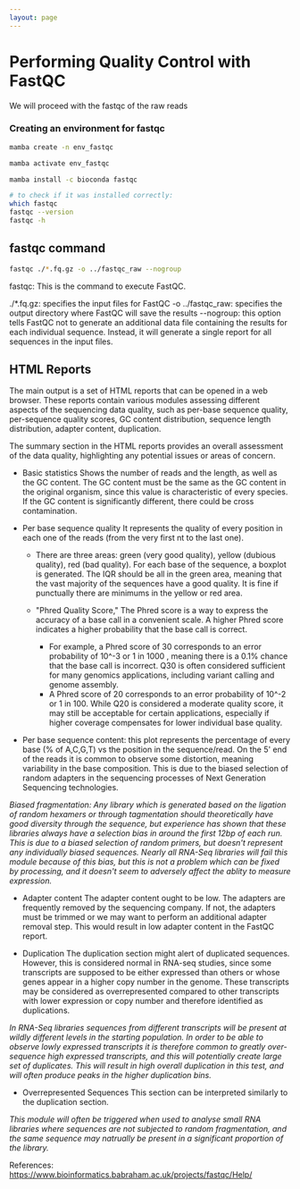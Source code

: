 ```yaml
---
layout: page
---
```


# Performing Quality Control with FastQC

We will proceed with the fastqc of the raw reads

### Creating an environment for fastqc

```bash
mamba create -n env_fastqc

mamba activate env_fastqc

mamba install -c bioconda fastqc

# to check if it was installed correctly: 
which fastqc
fastqc --version
fastqc -h 
```

## fastqc command

```bash
fastqc ./*.fq.gz -o ../fastqc_raw --nogroup
```

fastqc: This is the command to execute FastQC.

./*.fq.gz: specifies the input files for FastQC
-o ../fastqc_raw: specifies the output directory where FastQC will save the results
--nogroup: this option tells FastQC not to generate an additional data file containing the results for each individual sequence. Instead, it will generate a single report for all sequences in the input files.

## HTML Reports

The main output is a set of HTML reports that can be opened in a web browser. These reports contain various modules assessing different aspects of the sequencing data quality, such as per-base sequence quality, per-sequence quality scores, GC content distribution, sequence length distribution, adapter content, duplication.

The summary section in the HTML reports provides an overall assessment of the data quality, highlighting any potential issues or areas of concern.

* Basic statistics 
Shows the number of reads and the length, as well as the GC content. 
The GC content must be the same as the GC content in the original organism, since this value is characteristic of every species.
If the GC content is significantly different, there could be cross contamination. 

* Per base sequence quality
It represents the quality of every position in each one of the reads (from the very first nt to the last one).
    + There are three areas: green (very good quality), yellow (dubious quality), red (bad quality). For each base of the sequence, a boxplot is generated. The IQR should be all in the green area, meaning that the vast majority of the sequences have a good quality. It is fine if punctually there are minimums in the yellow or red area.

    + "Phred Quality Score," The Phred score is a way to express the accuracy of a base call in a convenient scale. A higher Phred score indicates a higher probability that the base call is correct. 

        + For example, a Phred score of 30 corresponds to an error probability of 10^-3 or 1 in 1000 , meaning there is a 0.1% chance that the base call is incorrect. Q30 is often considered sufficient for many genomics applications, including variant calling and genome assembly.
        + A Phred score of 20 corresponds to an error probability of 10^-2 or 1 in 100. While Q20 is considered a moderate quality score, it may still be acceptable for certain applications, especially if higher coverage compensates for lower individual base quality.

* Per base sequence content: this plot represents the percentage of every base (% of A,C,G,T) vs the position in the sequence/read. On the 5' end of the reads it is common to observe some distortion, meaning variability in the base composition. This is due to the biased selection of random adapters in the sequencing processes of Next Generation Sequencing technologies.

_Biased fragmentation: Any library which is generated based on the ligation of random hexamers or through tagmentation should theoretically have good diversity through the sequence, but experience has shown that these libraries always have a selection bias in around the first 12bp of each run. This is due to a biased selection of random primers, but doesn't represent any individually biased sequences. Nearly all RNA-Seq libraries will fail this module because of this bias, but this is not a problem which can be fixed by processing, and it doesn't seem to adversely affect the ablity to measure expression._

* Adapter content
The adapter content ought to be low. The adapters are frequently removed by the sequencing company. If not, the adapters must be trimmed or we may want to perform an additional adapter removal step.
This would result in low adapter content in the FastQC report.

* Duplication
The duplication section might alert of duplicated sequences. However, this is considered normal in RNA-seq studies, since some transcripts are supposed to be either expressed than others or whose genes appear in a higher copy number in the genome. These transcripts may be considered as overrepresented compared to other transcripts with lower expression or copy number and therefore identified as duplications.

_In RNA-Seq libraries sequences from different transcripts will be present at wildly different levels in the starting population. In order to be able to observe lowly expressed transcripts it is therefore common to greatly over-sequence high expressed transcripts, and this will potentially create large set of duplicates. This will result in high overall duplication in this test, and will often produce peaks in the higher duplication bins._

* Overrepresented Sequences
This section can be interpreted similarly to the duplication section.

_This module will often be triggered when used to analyse small RNA libraries where sequences are not subjected to random fragmentation, and the same sequence may natrually be present in a significant proportion of the library._


References:
https://www.bioinformatics.babraham.ac.uk/projects/fastqc/Help/
